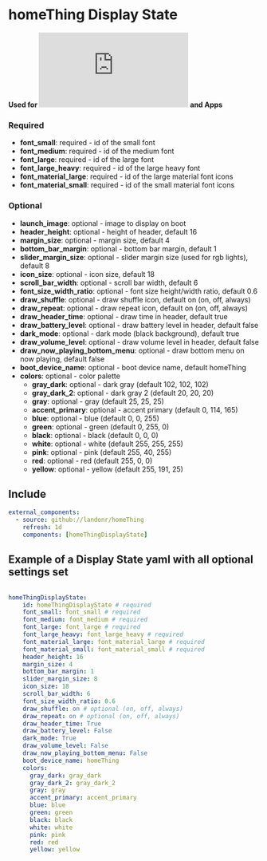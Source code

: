 # homeThing Display State

**Used for ![Menu](https://github.com/landonr/homeThing/blob/readme-update-may/components/homeThing/README.md) and Apps**

### Required
- **font_small**: required - id of the small font
- **font_medium**: required - id of the medium font
- **font_large**: required - id of the large font
- **font_large_heavy**: required - id of the large heavy font
- **font_material_large**: required - id of the large material font icons
- **font_material_small**: required - id of the small material font icons

### Optional
- **launch_image**: optional - image to display on boot
- **header_height**: optional - height of header, default 16
- **margin_size**: optional - margin size, default 4
- **bottom_bar_margin**: optional - bottom bar margin, default 1
- **slider_margin_size**: optional - slider margin size (used for rgb lights), default 8
- **icon_size**: optional - icon size, default 18
- **scroll_bar_width**: optional - scroll bar width, default 6
- **font_size_width_ratio**: optional - font size height/width ratio, default 0.6
- **draw_shuffle**: optional - draw shuffle icon, default on (on, off, always)
- **draw_repeat**: optional - draw repeat icon, default on (on, off, always)
- **draw_header_time**: optional - draw time in header, default true
- **draw_battery_level**: optional - draw battery level in header, default false
- **dark_mode**: optional - dark mode (black background), default true
- **draw_volume_level**: optional - draw volume level in header, default false
- **draw_now_playing_bottom_menu**: optional - draw bottom menu on now playing, default false
- **boot_device_name**: optional - boot device name, default homeThing
- **colors**: optional - color palette
  - **gray_dark**: optional - dark gray (default 102, 102, 102)
  - **gray_dark_2**: optional - dark gray 2 (default 20, 20, 20)
  - **gray**: optional - gray (default 25, 25, 25)
  - **accent_primary**: optional - accent primary (default 0, 114, 165)
  - **blue**: optional - blue (default 0, 0, 255)
  - **green**: optional - green (default 0, 255, 0)
  - **black**: optional - black (default 0, 0, 0)
  - **white**: optional - white (default 255, 255, 255)
  - **pink**: optional - pink (default 255, 40, 255)
  - **red**: optional - red (default 255, 0, 0)
  - **yellow**: optional - yellow (default 255, 191, 25)

## Include
```yaml
external_components:
  - source: github://landonr/homeThing
    refresh: 1d
    components: [homeThingDisplayState]
```

## Example of a Display State yaml with all optional settings set
```yaml

homeThingDisplayState:
    id: homeThingDisplayState # required
    font_small: font_small # required
    font_medium: font_medium # required
    font_large: font_large # required
    font_large_heavy: font_large_heavy # required
    font_material_large: font_material_large # required
    font_material_small: font_material_small # required
    header_height: 16
    margin_size: 4
    bottom_bar_margin: 1
    slider_margin_size: 8
    icon_size: 18
    scroll_bar_width: 6
    font_size_width_ratio: 0.6
    draw_shuffle: on # optional (on, off, always)
    draw_repeat: on # optional (on, off, always)
    draw_header_time: True
    draw_battery_level: False
    dark_mode: True
    draw_volume_level: False
    draw_now_playing_bottom_menu: False
    boot_device_name: homeThing
    colors:
      gray_dark: gray_dark
      gray_dark_2: gray_dark_2
      gray: gray
      accent_primary: accent_primary
      blue: blue
      green: green
      black: black
      white: white
      pink: pink
      red: red
      yellow: yellow
```

